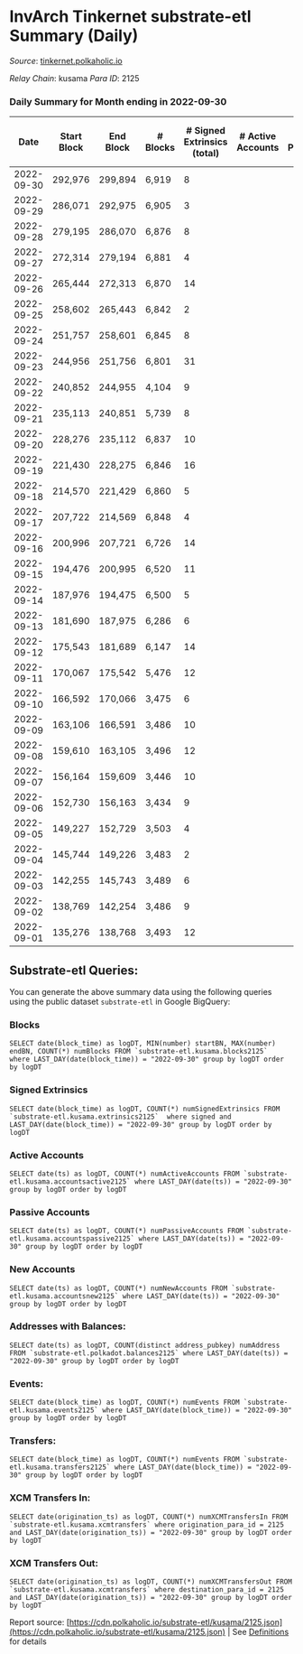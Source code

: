 # InvArch Tinkernet substrate-etl Summary (Daily)

_Source_: [tinkernet.polkaholic.io](https://tinkernet.polkaholic.io)

*Relay Chain*: kusama
*Para ID*: 2125



### Daily Summary for Month ending in 2022-09-30


| Date | Start Block | End Block | # Blocks | # Signed Extrinsics (total) | # Active Accounts | # Passive | # New | # Addresses with Balances | # Events | # Transfers | # XCM Transfers In | # XCM Transfers Out | Issues | 
| ---- | ----------- | --------- | -------- | --------------------------- | ----------------- | --------- | ----- | ------------------------- | -------- | ----------- | ------------------ | ------------------- | ------ |
| 2022-09-30 | 292,976 | 299,894 | 6,919 | 8 |  |  |  | 1,206 | 14,111 | 210  |   |   |  |
| 2022-09-29 | 286,071 | 292,975 | 6,905 | 3 |  |  |  |  | 13,931 | 93  |   |   |  |
| 2022-09-28 | 279,195 | 286,070 | 6,876 | 8 |  |  |  |  | 14,007 | 193  |   |   |  |
| 2022-09-27 | 272,314 | 279,194 | 6,881 | 4 |  |  |  |  | 13,921 | 124  |   |   |  |
| 2022-09-26 | 265,444 | 272,313 | 6,870 | 14 |  |  |  |  | 14,209 | 355  |   |   |  |
| 2022-09-25 | 258,602 | 265,443 | 6,842 | 2 |  |  |  |  | 13,767 | 62  |   |   |  |
| 2022-09-24 | 251,757 | 258,601 | 6,845 | 8 |  |  |  |  | 13,949 | 196  |   |   |  |
| 2022-09-23 | 244,956 | 251,756 | 6,801 | 31 |  |  |  |  | 14,708 | 807  |   |   |  |
| 2022-09-22 | 240,852 | 244,955 | 4,104 | 9 |  |  |  |  | 8,564 | 279  |   |   |  |
| 2022-09-21 | 235,113 | 240,851 | 5,739 | 8 |  |  |  |  | 11,706 | 165  |   |   |  |
| 2022-09-20 | 228,276 | 235,112 | 6,837 | 10 |  |  |  |  | 14,018 | 264  |   |   |  |
| 2022-09-19 | 221,430 | 228,275 | 6,846 | 16 |  |  |  |  | 14,167 | 361  |   |   |  |
| 2022-09-18 | 214,570 | 221,429 | 6,860 | 5 |  |  |  |  | 13,919 | 156  |   |   |  |
| 2022-09-17 | 207,722 | 214,569 | 6,848 | 4 |  |  |  |  | 13,855 | 124  |   |   |  |
| 2022-09-16 | 200,996 | 207,721 | 6,726 | 14 |  |  |  |  | 13,798 | 235  |   |   |  |
| 2022-09-15 | 194,476 | 200,995 | 6,520 | 11 |  |  |  |  | 13,401 | 281  |   |   |  |
| 2022-09-14 | 187,976 | 194,475 | 6,500 | 5 |  |  |  |  | 13,197 | 155  |   |   |  |
| 2022-09-13 | 181,690 | 187,975 | 6,286 | 6 |  |  |  |  | 12,785 | 164  |   |   |  |
| 2022-09-12 | 175,543 | 181,689 | 6,147 | 14 |  |  |  |  | 12,698 | 297  |   |   |  |
| 2022-09-11 | 170,067 | 175,542 | 5,476 | 12 |  |  |  |  | 11,310 | 273  |   |   |  |
| 2022-09-10 | 166,592 | 170,066 | 3,475 | 6 |  |  |  |  | 7,127 | 134  |   |   |  |
| 2022-09-09 | 163,106 | 166,591 | 3,486 | 10 |  |  |  |  | 7,328 | 281  |   |   |  |
| 2022-09-08 | 159,610 | 163,105 | 3,496 | 12 |  |  |  |  | 7,279 | 202  |   |   |  |
| 2022-09-07 | 156,164 | 159,609 | 3,446 | 10 |  |  |  |  | 7,225 | 258  |   |   |  |
| 2022-09-06 | 152,730 | 156,163 | 3,434 | 9 |  |  |  |  | 7,098 | 163  |   |   |  |
| 2022-09-05 | 149,227 | 152,729 | 3,503 | 4 |  |  |  |  | 7,163 | 124  |   |   |  |
| 2022-09-04 | 145,744 | 149,226 | 3,483 | 2 |  |  |  |  | 7,044 | 62  |   |   |  |
| 2022-09-03 | 142,255 | 145,743 | 3,489 | 6 |  |  |  |  | 7,238 | 214  |   |   |  |
| 2022-09-02 | 138,769 | 142,254 | 3,486 | 9 |  |  |  |  | 7,245 | 208  |   |   |  |
| 2022-09-01 | 135,276 | 138,768 | 3,493 | 12 |  |  |  |  | 7,402 | 336  |   |   |  |

## Substrate-etl Queries:
You can generate the above summary data using the following queries using the public dataset `substrate-etl` in Google BigQuery:


### Blocks
```
SELECT date(block_time) as logDT, MIN(number) startBN, MAX(number) endBN, COUNT(*) numBlocks FROM `substrate-etl.kusama.blocks2125`  where LAST_DAY(date(block_time)) = "2022-09-30" group by logDT order by logDT
```


### Signed Extrinsics
```
SELECT date(block_time) as logDT, COUNT(*) numSignedExtrinsics FROM `substrate-etl.kusama.extrinsics2125`  where signed and LAST_DAY(date(block_time)) = "2022-09-30" group by logDT order by logDT
```


### Active Accounts
```
SELECT date(ts) as logDT, COUNT(*) numActiveAccounts FROM `substrate-etl.kusama.accountsactive2125` where LAST_DAY(date(ts)) = "2022-09-30" group by logDT order by logDT
```


### Passive Accounts
```
SELECT date(ts) as logDT, COUNT(*) numPassiveAccounts FROM `substrate-etl.kusama.accountspassive2125` where LAST_DAY(date(ts)) = "2022-09-30" group by logDT order by logDT
```


### New Accounts
```
SELECT date(ts) as logDT, COUNT(*) numNewAccounts FROM `substrate-etl.kusama.accountsnew2125` where LAST_DAY(date(ts)) = "2022-09-30" group by logDT order by logDT
```


### Addresses with Balances:
```
SELECT date(ts) as logDT, COUNT(distinct address_pubkey) numAddress FROM `substrate-etl.polkadot.balances2125` where LAST_DAY(date(ts)) = "2022-09-30" group by logDT order by logDT
```


### Events:
```
SELECT date(block_time) as logDT, COUNT(*) numEvents FROM `substrate-etl.kusama.events2125` where LAST_DAY(date(block_time)) = "2022-09-30" group by logDT order by logDT
```


### Transfers:
```
SELECT date(block_time) as logDT, COUNT(*) numEvents FROM `substrate-etl.kusama.transfers2125` where LAST_DAY(date(block_time)) = "2022-09-30" group by logDT order by logDT
```


### XCM Transfers In:
```
SELECT date(origination_ts) as logDT, COUNT(*) numXCMTransfersIn FROM `substrate-etl.kusama.xcmtransfers` where origination_para_id = 2125 and LAST_DAY(date(origination_ts)) = "2022-09-30" group by logDT order by logDT
```


### XCM Transfers Out:
```
SELECT date(origination_ts) as logDT, COUNT(*) numXCMTransfersOut FROM `substrate-etl.kusama.xcmtransfers` where destination_para_id = 2125 and LAST_DAY(date(origination_ts)) = "2022-09-30" group by logDT order by logDT
```



Report source: [https://cdn.polkaholic.io/substrate-etl/kusama/2125.json](https://cdn.polkaholic.io/substrate-etl/kusama/2125.json) | See [Definitions](/DEFINITIONS.md) for details
